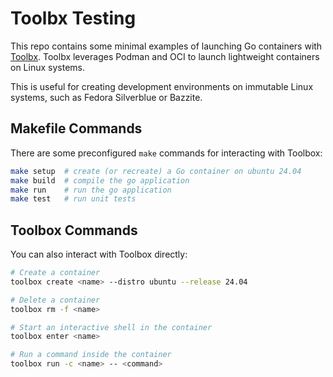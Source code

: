 # Toolbx Testing

This repo contains some minimal examples of launching Go containers with
[Toolbx](https://containertoolbx.org/). Toolbx leverages Podman and OCI to
launch lightweight containers on Linux systems.

This is useful for creating development environments on immutable Linux systems,
such as Fedora Silverblue or Bazzite.

## Makefile Commands

There are some preconfigured `make` commands for interacting with Toolbox:
```bash
make setup  # create (or recreate) a Go container on ubuntu 24.04
make build  # compile the go application
make run    # run the go application
make test   # run unit tests
```

## Toolbox Commands

You can also interact with Toolbox directly:
```bash
# Create a container
toolbox create <name> --distro ubuntu --release 24.04

# Delete a container
toolbox rm -f <name>

# Start an interactive shell in the container
toolbox enter <name>

# Run a command inside the container
toolbox run -c <name> -- <command>
```

